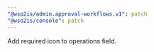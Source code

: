 ```yaml
---
"@wso2is/admin.approval-workflows.v1": patch
"@wso2is/console": patch
---
```


Add required icon to operations field.
